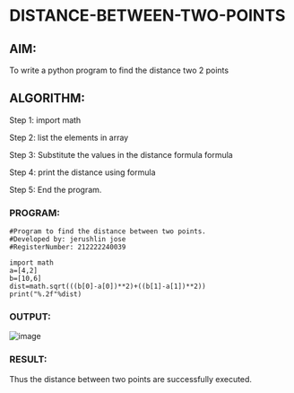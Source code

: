 # DISTANCE-BETWEEN-TWO-POINTS

## AIM:
To write a python program to find the distance two 2 points
## ALGORITHM:

Step 1:
import math

Step 2:
list the elements in array

Step 3:
Substitute the values in the distance formula formula

Step 4:
print the distance using formula

Step 5:
End the program.

### PROGRAM:
 ```
 #Program to find the distance between two points.
#Developed by: jerushlin jose
#RegisterNumber: 212222240039

import math
a=[4,2]
b=[10,6]
dist=math.sqrt(((b[0]-a[0])**2)+((b[1]-a[1])**2))
print("%.2f"%dist)

 ```


### OUTPUT:



![image](https://github.com/Jerushli/DISTANCE-BETWEEN-TWO-POINTS/assets/120041243/d094876e-af5c-4168-9547-6c4ac32795bb)




### RESULT:





Thus the distance between two points are successfully executed.
